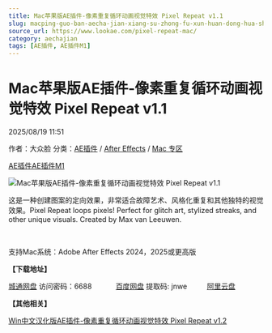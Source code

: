 ```yaml
---
title: Mac苹果版AE插件-像素重复循环动画视觉特效 Pixel Repeat v1.1
slug: macping-guo-ban-aecha-jian-xiang-su-zhong-fu-xun-huan-dong-hua-shi-jue-te-xiao-pixel-repeat-v1-1
source_url: https://www.lookae.com/pixel-repeat-mac/
category: aechajian
tags: [AE插件, AE插件M1]
---
```

# Mac苹果版AE插件-像素重复循环动画视觉特效 Pixel Repeat v1.1

2025/08/19 11:51

作者：大众脸
分类：[AE插件](https://www.lookae.com/after-effects/aechajian/) / [After Effects](https://www.lookae.com/after-effects/) / [Mac 专区](https://www.lookae.com/mac-osx/)

[AE插件](https://www.lookae.com/tag/ae%e6%8f%92%e4%bb%b6/)[AE插件M1](https://www.lookae.com/tag/aem1/)

![Mac苹果版AE插件-像素重复循环动画视觉特效 Pixel Repeat v1.1](https://www.lookae.com/wp-content/uploads/2025/02/Pixel-Repeat.jpg "Mac苹果版AE插件-像素重复循环动画视觉特效 Pixel Repeat v1.1-LookAE.com")

这是一种创建图案的定向效果，非常适合故障艺术、风格化重复和其他独特的视觉效果。Pixel Repeat loops pixels! Perfect for glitch art, stylized streaks, and other unique visuals. Created by Max van Leeuwen.

[﻿﻿﻿](http://cloud.video.taobao.com/play/u/null/p/1/e/6/t/1/509654733454.mp4)

支持Mac系统：Adobe After Effects 2024，2025或更高版

**【下载地址】**

[城通网盘](https://url70.ctfile.com/f/2827370-8418338307-e5bdc7?p=4431) 访问密码：6688            [百度网盘](https://pan.baidu.com/s/1Cz2Y-6d2k7W404YnHlSZOA?pwd=jnwe) 提取码: jnwe          [阿里云盘](https://www.alipan.com/s/hbKyehLKsnw)

**【其他相关】**

[Win中文汉化版AE插件-像素重复循环动画视觉特效 Pixel Repeat v1.2](https://www.lookae.com/pixel-repeat-12/)
